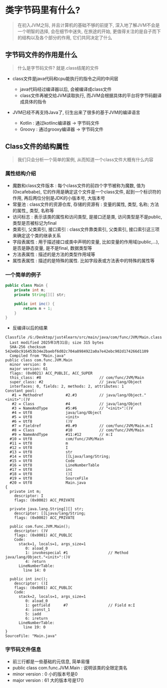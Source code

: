 # 类字节码里有什么?

> 在初入JVM之际, 并且计算机的基础不够的前提下, 深入地了解JVM不会是一个明智的选择, 会在细节中迷失, 在旅途的开始, 更值得关注的是自子而下的结构以及各个部分的作用, 它们共同决定了什么
## 字节码文件的作用是什么

> 什么是字节码文件? 就是.class结尾的文件

- class文件是java代码和cpu能执行的指令之间的中间层
    - java代码经过编译器以后, 会被编译成class文件
    - class文件再被交给JVM读取执行, 而JVM会根据具体的平台将字节码翻译成具体的指令

- JVM已经不再支持Java了, 衍生出来了很多的基于JVM的编译语言
    - Kotlin : 通过kotlinc编译器 -> 字节码文件
    - Groovy : 通过grooxy编译器 -> 字节码文件
## Class文件的结构属性

> 我们只会分析一个简单的案例, 从而知道一个class文件大概有什么内容

### 属性结构介绍

- 魔数和class文件版本 : 每个class文件的前四个字节被称为魔数, 值为(0xcafebabe), 它的作用是确定这个文件是一个class文件, 起到一个标识符的作用, 再后两位分别是JDK的小版本号, 大版本号
- 常量池 : class文件的资源仓库, 存储的资源有 : 变量的属性, 类型, 名称; 方法的属性,, 类型, 名称等
- 访问标志 : 表示该类的属性和访问类型, 是接口还是类, 访问类型是不是public, 类型是否被标记为final
- 类索引, 父类索引, 接口索引 : class文件靠类索引, 父类索引, 接口索引这三项来确定这个类的继承关系
- 字段表属性 : 用于描述接口或类中声明的变量, 比如变量的作用域(public,...), 是否是静态变量, 是不是final, 数据类型等
- 方法表属性 : 描述的是方法的类型作用域等
- 属性表属性 : 描述的是特殊的属性. 比如字段表或方法表中的特殊的属性等

### 一个简单的例子

```java
public class Main {
    private int m;
    private String[][] str;

    public int inc() {
        return m + 1;
    }
}
```

- 反编译以后的结果
```class
Classfile /G:/Desktop/just4learn/src/main/java/com/func/JVM/Main.class
  Last modified 2025年3月31日; size 315 bytes
  SHA-256 checksum 542e6bc916453b34e2baebf6d02c704a8984922a0a7e42ebc902d174266d1109
  Compiled from "Main.java"
public class com.func.JVM.Main
  minor version: 0
  major version: 61
  flags: (0x0021) ACC_PUBLIC, ACC_SUPER
  this_class: #8                          // com/func/JVM/Main
  super_class: #2                         // java/lang/Object
  interfaces: 0, fields: 2, methods: 2, attributes: 1
Constant pool:
   #1 = Methodref          #2.#3          // java/lang/Object."<init>":()V
   #2 = Class              #4             // java/lang/Object
   #3 = NameAndType        #5:#6          // "<init>":()V
   #4 = Utf8               java/lang/Object
   #5 = Utf8               <init>
   #6 = Utf8               ()V
   #7 = Fieldref           #8.#9          // com/func/JVM/Main.m:I
   #8 = Class              #10            // com/func/JVM/Main
   #9 = NameAndType        #11:#12        // m:I
  #10 = Utf8               com/func/JVM/Main
  #11 = Utf8               m
  #12 = Utf8               I
  #13 = Utf8               str
  #14 = Utf8               [[Ljava/lang/String;
  #15 = Utf8               Code
  #16 = Utf8               LineNumberTable
  #17 = Utf8               inc
  #18 = Utf8               ()I
  #19 = Utf8               SourceFile
  #20 = Utf8               Main.java
{
  private int m;
    descriptor: I
    flags: (0x0002) ACC_PRIVATE

  private java.lang.String[][] str;
    descriptor: [[Ljava/lang/String;
    flags: (0x0002) ACC_PRIVATE

  public com.func.JVM.Main();
    descriptor: ()V
    flags: (0x0001) ACC_PUBLIC
    Code:
      stack=1, locals=1, args_size=1
         0: aload_0
         1: invokespecial #1                  // Method java/lang/Object."<init>":()V
         4: return
      LineNumberTable:
        line 14: 0

  public int inc();
    descriptor: ()I
    flags: (0x0001) ACC_PUBLIC
    Code:
      stack=2, locals=1, args_size=1
         0: aload_0
         1: getfield      #7                  // Field m:I
         4: iconst_1
         5: iadd
         6: ireturn
      LineNumberTable:
        line 19: 0
}
SourceFile: "Main.java"
```

### 字节码文件信息

- 前三行都是一些基础的元信息, 简单易懂
- public class com.func.JVM.Main : 说明该类的全限定类名
- minor version : 0 小的版本号是0
- major version : 61 大的版本号是17()

